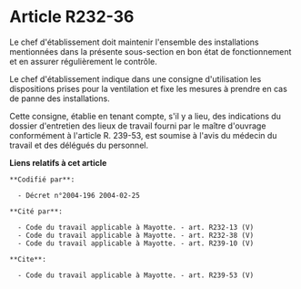# Article R232-36

Le chef d'établissement doit maintenir l'ensemble des installations mentionnées dans la présente sous-section en bon état de
fonctionnement et en assurer régulièrement le contrôle. 

Le chef d'établissement indique dans une consigne d'utilisation les dispositions prises pour la ventilation et fixe les
mesures à prendre en cas de panne des installations. 

Cette consigne, établie en tenant compte, s'il y a lieu, des indications du dossier d'entretien des lieux de travail fourni
par le maître d'ouvrage conformément à l'article R. 239-53, est soumise à l'avis du médecin du travail et des délégués du
personnel.

**Liens relatifs à cet article**

	**Codifié par**:

	  - Décret n°2004-196 2004-02-25

	**Cité par**:

	  - Code du travail applicable à Mayotte. - art. R232-13 (V)
	  - Code du travail applicable à Mayotte. - art. R232-38 (V)
	  - Code du travail applicable à Mayotte. - art. R239-10 (V)

	**Cite**:

	  - Code du travail applicable à Mayotte. - art. R239-53 (V)
